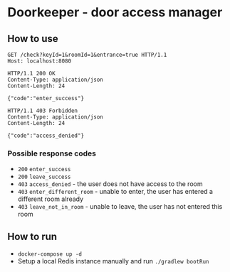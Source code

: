 # Doorkeeper - door access manager

## How to use

```http request
GET /check?keyId=1&roomId=1&entrance=true HTTP/1.1
Host: localhost:8080
```

```http request
HTTP/1.1 200 OK
Content-Type: application/json
Content-Length: 24

{"code":"enter_success"}
```

```http request
HTTP/1.1 403 Forbidden
Content-Type: application/json
Content-Length: 24

{"code":"access_denied"}
```

### Possible response codes

* `200` `enter_success`
* `200` `leave_success`
* `403` `access_denied` - the user does not have access to the room
* `403` `enter_different_room` - unable to enter, the user has entered a different room already
* `403` `leave_not_in_room` - unable to leave, the user has not entered this room

## How to run 

* `docker-compose up -d`
* Setup a local Redis instance manually and run `./gradlew bootRun`

